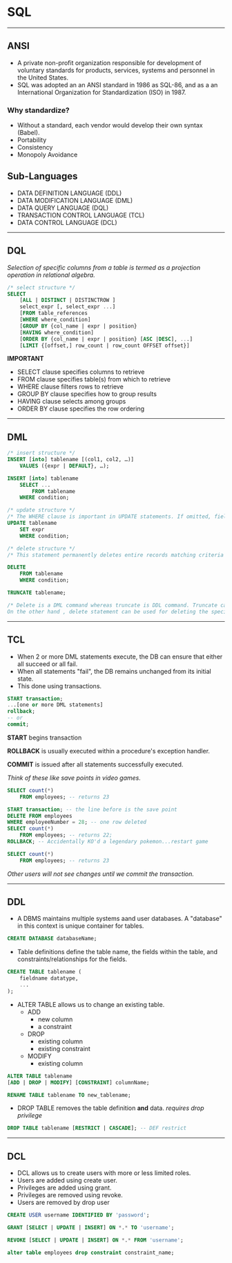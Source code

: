 # SQL

---

## ANSI

-   A private non-profit organization responsible for development
    of voluntary standards for products, services, systems and personnel in the United States.
-   SQL was adopted an an ANSI standard in 1986 as SQL-86, and as
    a an International Organization for Standardization (ISO) in 1987.

### Why standardize?

-   Without a standard, each vendor would develop their own syntax
    (Babel).
-   Portability
-   Consistency
-   Monopoly Avoidance

## Sub-Languages

-   DATA DEFINITION LANGUAGE (DDL)
-   DATA MODIFICATION LANGUAGE (DML)
-   DATA QUERY LANGUAGE (DQL)
-   TRANSACTION CONTROL LANGUAGE (TCL)
-   DATA CONTROL LANGUAGE (DCL)

---

## DQL

*Selection of specific columns from a table is termed as a projection operation in relational algebra.*

```SQL
/* select structure */
SELECT
    [ALL | DISTINCT | DISTINCTROW ]
    select_expr [, select_expr ...]
    [FROM table_references
    [WHERE where_condition]
    [GROUP BY {col_name | expr | position}
    [HAVING where_condition]
    [ORDER BY {col_name | expr | position} [ASC |DESC], ...]
    [LIMIT {[offset,] row_count | row_count OFFSET offset}]
```

**IMPORTANT**

-   SELECT clause specifies columns to retrieve
-   FROM clause specifies table(s) from which to retrieve
-   WHERE clause filters rows to retrieve
-   GROUP BY clause specifies how to group results
-   HAVING clause selects among groups
-   ORDER BY clause specifies the row ordering

---

## DML

```SQL
/* insert structure */
INSERT [into] tablename [(col1, col2, …)]
    VALUES ({expr | DEFAULT}, …);

INSERT [into] tablename
    SELECT ...
        FROM tablename
    WHERE condition;

/* update structure */
/* The WHERE clause is important in UPDATE statements. If omitted, fields of ALL rows will be updated with the given value(s).*/
UPDATE tablename
    SET expr
    WHERE condition;

/* delete structure */
/* This statement permanently deletes entire records matching criteria given in the WHERE clause. If the WHERE clause is omitted, it will delete all rows*/

DELETE
    FROM tablename
    WHERE condition;

TRUNCATE tablename;

/* Delete is a DML command whereas truncate is DDL command. Truncate can be used to delete the entire data of the table without maintaining the integrity of the table.
On the other hand , delete statement can be used for deleting the specific data. With delete command we can’t bypass the integrity enforcing mechanisms. */
```

---

## TCL

-   When 2 or more DML statements execute, the DB can ensure that either all succeed or all fail.
-   When all statements "fail", the DB remains unchanged from its initial state.
-   This done using transactions.

```SQL
START transaction;
...[one or more DML statements]
rollback; 
-- or
commit;
```
**START** begins transaction

**ROLLBACK** is usually executed within a procedure's exception handler.

**COMMIT** is issued after all statements successfully executed.

*Think of these like save points in video games.*

```SQL
SELECT count(*) 
    FROM employees; -- returns 23 

START transaction; -- the line before is the save point
DELETE FROM employees
WHERE employeeNumber = 28; -- one row deleted
SELECT count(*)
    FROM employees; -- returns 22;
ROLLBACK; -- Accidentally KO'd a legendary pokemon...restart game

SELECT count(*)
    FROM employees;	-- returns 23
```
*Other users will not see changes until we commit the transaction.*

---

## DDL

-   A DBMS maintains multiple systems aand user databases. A "database" in this context is unique container for tables.
```SQL
CREATE DATABASE databaseName;
```

-   Table definitions define the table name, the fields within the
table, and constraints/relationships for the fields.
```SQL
CREATE TABLE tablename (
    fieldname datatype,
    ...
);
``` 

-   ALTER TABLE allows us to change an existing table.
    -   ADD  
        -   new column     
        -   a constraint
    -   DROP
        -   existing column
        -   existing constraint
    -   MODIFY
        -   existing column
```SQL
ALTER TABLE tablename 
[ADD | DROP | MODIFY] [CONSTRAINT] columnName;

RENAME TABLE tablename TO new_tablename;
```

-   DROP TABLE removes the table definition **and** data.
*requires drop privilege*
```SQL
DROP TABLE tablename [RESTRICT | CASCADE]; -- DEF restrict
```

---

## DCL

-   DCL allows us to create users with more or less limited roles.
-   Users are added using create user.
-   Privileges are added using grant.
-   Privileges are removed using revoke.
-   Users are removed by drop user

```SQL
CREATE USER username IDENTIFIED BY 'password';

GRANT [SELECT | UPDATE | INSERT] ON *.* TO 'username';

REVOKE [SELECT | UPDATE | INSERT] ON *.* FROM 'username';

alter table employees drop constraint constraint_name;
```